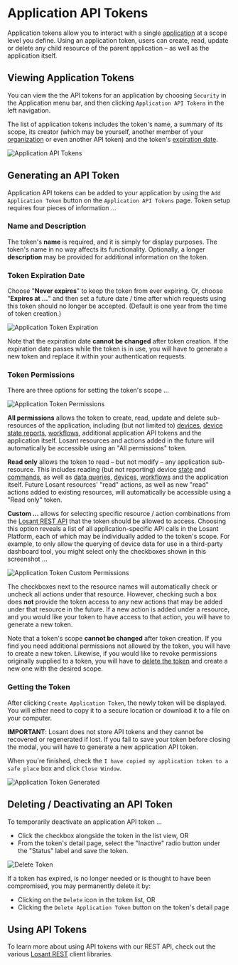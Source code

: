 # Application API Tokens

Application tokens allow you to interact with a single [application](/applications/overview/) at a scope level you define. Using an application token, users can create, read, update or delete any child resource of the parent application – as well as the application itself.

## Viewing Application Tokens

You can view the the API tokens for an application by choosing `Security` in the Application menu bar, and then clicking `Application API Tokens` in the left navigation.

The list of application tokens includes the token's name, a summary of its scope, its creator (which may be yourself, another member of your [organization](/organizations/overview/) or even another API token) and the token's [expiration date](#token-expiration-date).

![Application API Tokens](/images/applications/application-tokens.png "Application API Tokens")

## Generating an API Token

Application API tokens can be added to your application by using the `Add Application Token` button on the `Application API Tokens` page. Token setup requires four pieces of information ...

### Name and Description

The token's **name** is required, and it is simply for display purposes. The token's name in no way affects its functionality. Optionally, a longer **description** may be provided for additional information on the token.

### Token Expiration Date

Choose "**Never expires**" to keep the token from ever expiring. Or, choose "**Expires at ...**" and then set a future date / time after which requests using this token should no longer be accepted. (Default is one year from the time of token creation.)

![Application Token Expiration](/images/applications/application-token-expiration.png "Application Token Expiration")

Note that the expiration date **cannot be changed** after token creation. If the expiration date passes while the token is in use, you will have to generate a new token and replace it within your authentication requests.

### Token Permissions

There are three options for setting the token's scope ...

![Application Token Permissions](/images/applications/application-token-permissions.png "Application Token Permissions")

**All permissions** allows the token to create, read, update and delete sub-resources of the application, including (but not limited to) [devices](/devices/overview/), [device state reports](/devices/state/), [workflows](/workflows/overview/), additional application API tokens and the application itself. Losant resources and actions added in the future will automatically be accessible using an "All permissions" token.

**Read only** allows the token to read – but not modify – any application sub-resource. This includes reading (but not reporting) device [state](/devices/state/) and [commands](/devices/commands/), as well as [data queries](/rest-api/data/), [devices](/devices/overview/), [workflows](/workflows/overview/) and the application itself. Future Losant resources' "read" actions, as well as new "read" actions added to existing resources, will automatically be accessible using a "Read only" token.

**Custom ...** allows for selecting specific resource / action combinations from the [Losant REST API](/rest-api/application/) that the token should be allowed to access. Choosing this option reveals a list of all application-specific API calls in the Losant Platform, each of which may be individually added to the token's scope. For example, to only allow the querying of device data for use in a third-party dashboard tool, you might select only the checkboxes shown in this screenshot ...

![Application Token Custom Permissions](/images/applications/application-token-custom.png "Application Token Custom Permissions")

The checkboxes next to the resource names will automatically check or uncheck all actions under that resource. However, checking such a box does **not** provide the token access to any new actions that may be added under that resource in the future. If a new action is added under a resource, and you would like your token to have access to that action, you will have to generate a new token.

Note that a token's scope **cannot be changed** after token creation. If you find you need additional permissions not allowed by the token, you will have to create a new token. Likewise, if you would like to revoke permissions originally supplied to a token, you will have to [delete the token](#deleting-deactivating-an-api-token) and create a new one with the desired scope.

### Getting the Token

After clicking `Create Application Token`, the newly token will be displayed. You will either need to copy it to a secure location or download it to a file on your computer.

**IMPORTANT**: Losant does not store API tokens and they cannot be recovered or regenerated if lost. If you fail to save your token before closing the modal, you will have to generate a new application API token.

When you're finished, check the `I have copied my application token to a safe place` box and click `Close Window`.

![Application Token Generated](/images/applications/application-token-generated.png "Application Token Generated")

## Deleting / Deactivating an API Token

To temporarily deactivate an application API token ...

*   Click the checkbox alongside the token in the list view, OR
*   From the token's detail page, select the "Inactive" radio button under the "Status" label and save the token.

![Delete Token](/images/applications/delete-token.png "Delete Token")

If a token has expired, is no longer needed or is thought to have been compromised, you may permanently delete it by:

*   Clicking on the `Delete` icon in the token list, OR
*   Clicking the `Delete Application Token` button on the token's detail page

## Using API Tokens

To learn more about using API tokens with our REST API, check out the various [Losant REST](/rest-api/overview/) client libraries.
